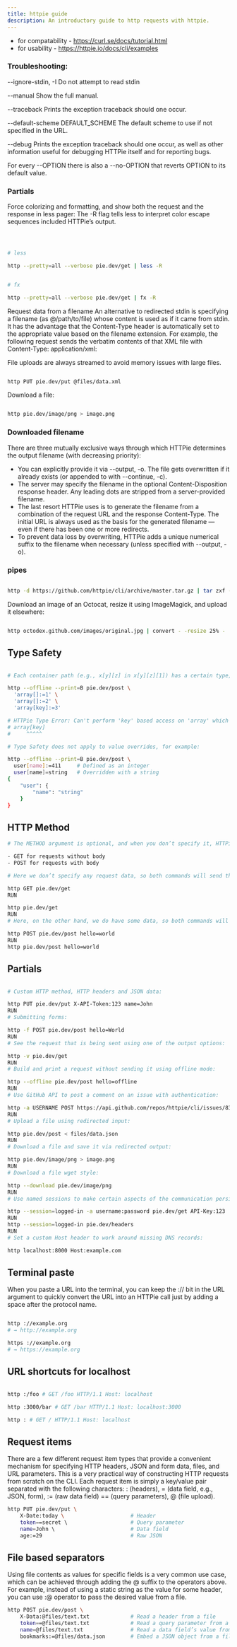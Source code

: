 ```yaml
---
title: httpie guide
description: An introductory guide to http requests with httpie.
---
```


- for compatability - https://curl.se/docs/tutorial.html
- for usability - https://httpie.io/docs/cli/examples

### Troubleshooting:

  --ignore-stdin, -I
      Do not attempt to read stdin
      
  --manual
      Show the full manual.
      
  --traceback
      Prints the exception traceback should one occur.
      
  --default-scheme DEFAULT_SCHEME
      The default scheme to use if not specified in the URL.
      
  --debug
      Prints the exception traceback should one occur, as well as other
      information useful for debugging HTTPie itself and for reporting bugs.
      
For every --OPTION there is also a --no-OPTION that reverts OPTION
to its default value.

### Partials

Force colorizing and formatting, and show both the request and the response in less pager:
The -R flag tells less to interpret color escape sequences included HTTPie’s output.

```sh



```

```sh

# less

http --pretty=all --verbose pie.dev/get | less -R

```

```sh

# fx

http --pretty=all --verbose pie.dev/get | fx -R

```

Request data from a filename
An alternative to redirected stdin is specifying a filename (as @/path/to/file) whose content is used as if it came from stdin.
It has the advantage that the Content-Type header is automatically set to the appropriate value based on the filename extension. For example, the following request sends the verbatim contents of that XML file with Content-Type: application/xml:


File uploads are always streamed to avoid memory issues with large files.

```sh

http PUT pie.dev/put @files/data.xml

```

Download a file:

```sh

http pie.dev/image/png > image.png

```

### Downloaded filename
There are three mutually exclusive ways through which HTTPie determines the output filename (with decreasing priority):

- You can explicitly provide it via --output, -o. The file gets overwritten if it already exists (or appended to with --continue, -c).
- The server may specify the filename in the optional Content-Disposition response header. Any leading dots are stripped from a server-provided filename.
- The last resort HTTPie uses is to generate the filename from a combination of the request URL and the response Content-Type. The initial URL is always used as the basis for the generated filename — even if there has been one or more redirects.
- To prevent data loss by overwriting, HTTPie adds a unique numerical suffix to the filename when necessary (unless specified with --output, -o).

### pipes

```sh

http -d https://github.com/httpie/cli/archive/master.tar.gz | tar zxf -

```

Download an image of an Octocat, resize it using ImageMagick, and upload it elsewhere:

```sh

http octodex.github.com/images/original.jpg | convert - -resize 25% - | http example.org/Octocats

```


## Type Safety

```sh

# Each container path (e.g., x[y][z] in x[y][z][1]) has a certain type, which gets defined with the first usage and can’t be changed after that. If you try to do a key-based access to an array or an index-based access to an object, HTTPie will error out:

http --offline --print=B pie.dev/post \
  'array[]:=1' \
  'array[]:=2' \
  'array[key]:=3'

# HTTPie Type Error: Can't perform 'key' based access on 'array' which has a type of 'array' but this operation requires a type of 'object'.
# array[key]
#     ^^^^^

# Type Safety does not apply to value overrides, for example:

http --offline --print=B pie.dev/post \
  user[name]:=411     # Defined as an integer
  user[name]=string   # Overridden with a string
{
    "user": {
        "name": "string"
    }
}

```

## HTTP Method

```sh
# The METHOD argument is optional, and when you don’t specify it, HTTPie defaults to:

- GET for requests without body
- POST for requests with body

# Here we don’t specify any request data, so both commands will send the same GET request:

http GET pie.dev/get
RUN

http pie.dev/get
RUN
# Here, on the other hand, we do have some data, so both commands will make the same POST request:

http POST pie.dev/post hello=world
RUN
http pie.dev/post hello=world

```

## Partials

```sh

# Custom HTTP method, HTTP headers and JSON data:

http PUT pie.dev/put X-API-Token:123 name=John
RUN
# Submitting forms:

http -f POST pie.dev/post hello=World
RUN
# See the request that is being sent using one of the output options:

http -v pie.dev/get
RUN
# Build and print a request without sending it using offline mode:

http --offline pie.dev/post hello=offline
RUN
# Use GitHub API to post a comment on an issue with authentication:

http -a USERNAME POST https://api.github.com/repos/httpie/cli/issues/83/comments body='HTTPie is awesome! :heart:'
RUN
# Upload a file using redirected input:

http pie.dev/post < files/data.json
RUN
# Download a file and save it via redirected output:

http pie.dev/image/png > image.png
RUN
# Download a file wget style:

http --download pie.dev/image/png
RUN
# Use named sessions to make certain aspects of the communication persistent between requests to the same host:

http --session=logged-in -a username:password pie.dev/get API-Key:123
RUN
http --session=logged-in pie.dev/headers
RUN
# Set a custom Host header to work around missing DNS records:

http localhost:8000 Host:example.com

```
## Terminal paste

When you paste a URL into the terminal, you can keep the :// bit in the URL argument to quickly convert the URL into an HTTPie call just by adding a space after the protocol name.

```sh

http ://example.org
# → http://example.org

https ://example.org
# → https://example.org

```

## URL shortcuts for localhost 

```sh

http :/foo # GET /foo HTTP/1.1 Host: localhost

http :3000/bar # GET /bar HTTP/1.1 Host: localhost:3000

http : # GET / HTTP/1.1 Host: localhost

```
## Request items 

There are a few different request item types that provide a convenient mechanism for specifying HTTP headers, JSON and form data, files, and URL parameters. This is a very practical way of constructing HTTP requests from scratch on the CLI.
Each request item is simply a key/value pair separated with the following characters: : (headers), = (data field, e.g., JSON, form), := (raw data field) == (query parameters), @ (file upload).

```sh
http PUT pie.dev/put \
    X-Date:today \                     # Header
    token==secret \                    # Query parameter
    name=John \                        # Data field
    age:=29                            # Raw JSON
```

## File based separators

Using file contents as values for specific fields is a very common use case, which can be achieved through adding the @ suffix to the operators above. For example, instead of using a static string as the value for some header, you can use :@ operator to pass the desired value from a file.

```sh
http POST pie.dev/post \
    X-Data:@files/text.txt             # Read a header from a file
    token==@files/text.txt             # Read a query parameter from a file
    name=@files/text.txt               # Read a data field’s value from a file
    bookmarks:=@files/data.json        # Embed a JSON object from a file
```
